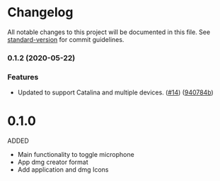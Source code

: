 # Changelog

All notable changes to this project will be documented in this file. See [standard-version](https://github.com/conventional-changelog/standard-version) for commit guidelines.

### 0.1.2 (2020-05-22)


### Features

* Updated to support Catalina and multiple devices. ([#14](https://github.com/yulrizka/osx-push-to-talk/issues/14)) ([940784b](https://github.com/yulrizka/osx-push-to-talk/commit/940784b08662d77c1cf1a400bee64a054cc0e92f))

# 0.1.0

ADDED
* Main functionality to toggle microphone
* App dmg creator format
* Add application and dmg Icons
